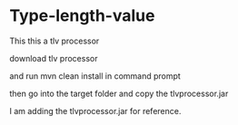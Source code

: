 # Type-length-value
This this a tlv processor


download tlv processor

and run mvn clean install in command prompt

then go into the target folder and copy the tlvprocessor.jar

I am adding the tlvprocessor.jar for reference.
